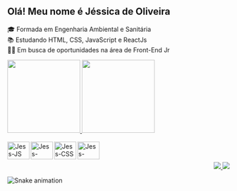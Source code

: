 ## **Olá! Meu nome é Jéssica de Oliveira**
 
🎓 Formada em Engenharia Ambiental e Sanitária
<br>
📚 Estudando HTML, CSS, JavaScript e ReactJs
<br>
👩‍💻 Em busca de oportunidades na área de Front-End Jr


<div>
 <a href="https://github.com/OliveiraJess"  target="_blank">
 <img height="165em" src="https://github-readme-stats.vercel.app/api?username=OliveiraJess&show_icons=true&theme=dracula&include_all_commits=true&count_private=true"/> 
 <img height="165em" src="https://github-readme-stats.vercel.app/api/top-langs/?username=OliveiraJess&layout=compact&langs_count=16&theme=dracula"/>
 </a>
</div>

<br>

<div style="display: inline_block" align="left">
   <img align="left" height="40" width="50" alt="Jess-JS" src="https://cdn.jsdelivr.net/gh/devicons/devicon/icons/javascript/javascript-original.svg" />
   <img align="left" height="40" width="50" alt="Jess-HTML" src="https://cdn.jsdelivr.net/gh/devicons/devicon/icons/html5/html5-original.svg" />
   <img align="left" height="40" width="50" alt="Jess-CSS" src="https://cdn.jsdelivr.net/gh/devicons/devicon/icons/css3/css3-original.svg" />
   <img align="left" height="40" width="50" alt="Jess-React" src="https://cdn.jsdelivr.net/gh/devicons/devicon/icons/react/react-original.svg" />  
</div>

<!-- 
<div style="display: inline_block" align="right">
  <img align="right" height="110" width="120" alt="Jess-Avatar" src="https://i.picasion.com/pic92/1c0b7b5d00a6e920ce3b5774db36b962.gif"/>
</div> -->

<br>

 ##
 
<div style="display: inline_block" align="right">
  <a href="https://www.linkedin.com/in/jessica-de-oliveira/" target="_blank">
  <img src="https://img.shields.io/badge/LinkedIn-0077B5?style=for-the-badge&logo=linkedin&logoColor=white" target="_blank" />
  </a>
  <a href="https://www.instagram.com/jeh_deoliveira/" target="_blank">
  <img src="https://img.shields.io/badge/Instagram-E4405F?style=for-the-badge&logo=instagram&logoColor=white" target="_blank"/>
  </a>
</div>
   
  
  ![Snake animation](https://github.com/OliveiraJess/OliveiraJess/blob/output/github-contribution-grid-snake.svg)
  
